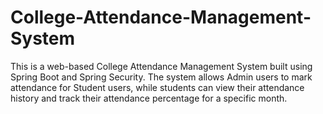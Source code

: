# College-Attendance-Management-System
This is a web-based College Attendance Management System built using Spring Boot and Spring Security. The system allows Admin users to mark attendance for Student users, while students can view their attendance history and track their attendance percentage for a specific month.
